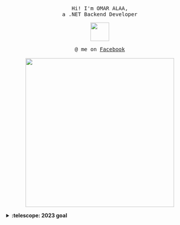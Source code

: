 <p align="center">
  <samp>
    Hi! I'm OMAR ALAA,
   <br> a .NET Backend Developer
  </samp>
</p>

<p align="center">
  <samp>
<img src = "https://github.com/3Omaralaa/3Omaralaa/assets/118674991/188dd297-5760-4cba-b01a-6a412de04c1b" width="50px">


  </samp>
</p>



<p align="center">
  <samp>
    @ me on <a href="https://www.facebook.com/profile.php?id=100040461962240">Facebook</a><br><br>
   <img src="https://github.com/3Omaralaa/3Omaralaa/assets/118674991/538c9e58-cb5d-409a-8ed0-289584990ffc" width="400px" >





   
  </samp>
</p>

<details>
  <summary><b>:telescope: 2023 goal</b></summary>
 .....
</details>


